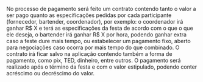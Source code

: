 No processo de pagamento será feito um contrato contendo tanto o valor a ser pago quanto as especificações pedidas por cada participante (fornecedor, bartender, coordenador), por exemplo: o coordenador irá ganhar R$ X e terá as especificações da festa de acordo com o que o que ele deseja, o  bartender irá ganhar R$ X por hora, podendo ganhar extra caso a feste dure mais tempo, ou estabelecer um pagamento fixo, aberto para negociações caso ocorra por mais tempo do que combinado. O contrato irá ficar salvo na aplicação contendo também a forma de pagamento, como pix, TED, dinheiro, entre outros. O pagamento será realizado após o término da festa e com o valor estipulado, podendo conter acréscimo ou decréscimo do valor.
